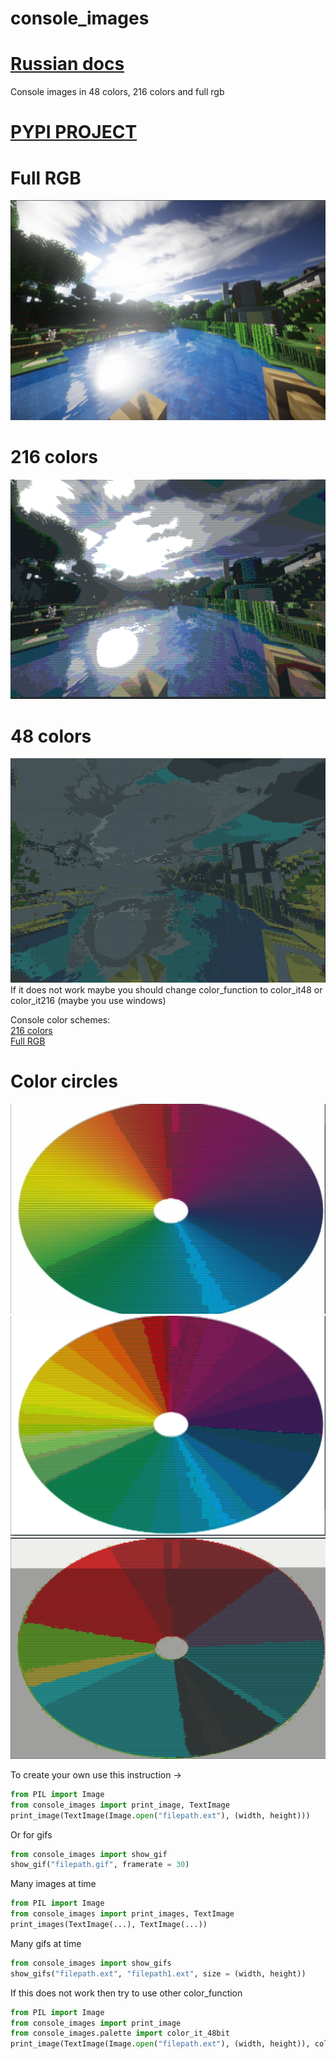 # console_images
# [Russian docs](https://github.com/LedinecMing/console_images/blob/main/docs/Russian.md)
Console images in 48 colors, 216 colors and full rgb
# [PYPI PROJECT](https://pypi.org/project/console-images/)
# Full RGB
![Full rgb](https://raw.githubusercontent.com/LedinecMing/console_images/main/examples/full_rgb.png)  
# 216 colors
![216 colors](https://raw.githubusercontent.com/LedinecMing/console_images/main/examples/216%20colors.png)  
# 48 colors
![48 colors](https://raw.githubusercontent.com/LedinecMing/console_images/main/examples/48%20colors.jpeg)  
If it does not work maybe you should change color_function to color_it48 or color_it216 (maybe you use windows)

Console color schemes:  
[216 colors](https://robotmoon.com/256-colors/)  
[Full RGB](https://gist.github.com/XVilka/8346728)
# Color circles
![Full RGB](/examples/color-circle.png)
![216](/examples/color-circle1.png)
![48](/examples/color-circle2.png)

To create your own use this instruction ->
```py
from PIL import Image
from console_images import print_image, TextImage
print_image(TextImage(Image.open("filepath.ext"), (width, height)))
```
Or for gifs
```py
from console_images import show_gif
show_gif("filepath.gif", framerate = 30)
```
Many images at time
```py
from PIL import Image
from console_images import print_images, TextImage
print_images(TextImage(...), TextImage(...))
```
Many gifs at time
```py
from console_images import show_gifs
show_gifs("filepath.ext", "filepath1.ext", size = (width, height))
```
If this does not work then try to use other color_function
```py
from PIL import Image
from console_images import print_image
from console_images.palette import color_it_48bit
print_image(TextImage(Image.open("filepath.ext"), (width, height)), color_function = color_it_48bit)
```
